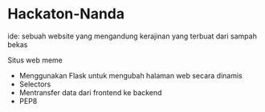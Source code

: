 # Hackaton-Nanda

ide: sebuah website yang mengandung kerajinan yang terbuat dari sampah bekas

Situs web meme
- Menggunakan Flask untuk mengubah halaman web secara dinamis
- Selectors
- Mentransfer data dari frontend ke backend
- PEP8
